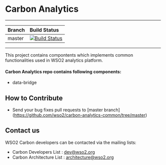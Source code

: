 # Carbon Analytics
---

|  Branch | Build Status |
| :------------ |:-------------
| master      | [![Build Status](https://wso2.org/jenkins/job/platform-builds/job/carbon-analytics-common/badge/icon)](https://wso2.org/jenkins/job/platform-builds/job/carbon-analytics-common/) |

---

This project contains compontents which implements common functionalities used in WSO2 analytics platform.

#### Carbon Analytics repo contains following components:

* data-bridge      


## How to Contribute
* Send your bug fixes pull requests to [master branch] (https://github.com/wso2/carbon-analytics-common/tree/master) 

## Contact us
WSO2 Carbon developers can be contacted via the mailing lists:

* Carbon Developers List : dev@wso2.org
* Carbon Architecture List : architecture@wso2.org
